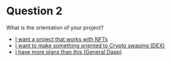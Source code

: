 # Question 2
What is the orientation of your project? 
* [I want a project that works with NFTs](https://github.com/SageJames/Web3-Hub/tree/main/Dapp-Starter/Evaluation/results/Article/NFT)
* [I want to make something oriented to Crypto swaping (DEX)](https://github.com/SageJames/Web3-Hub/tree/main/Dapp-Starter/Evaluation/results/Article/Crypto)
* [I have more plans than this (General Dapp)](https://github.com/SageJames/Web3-Hub/tree/main/Dapp-Starter/Evaluation/results/Article/General)
